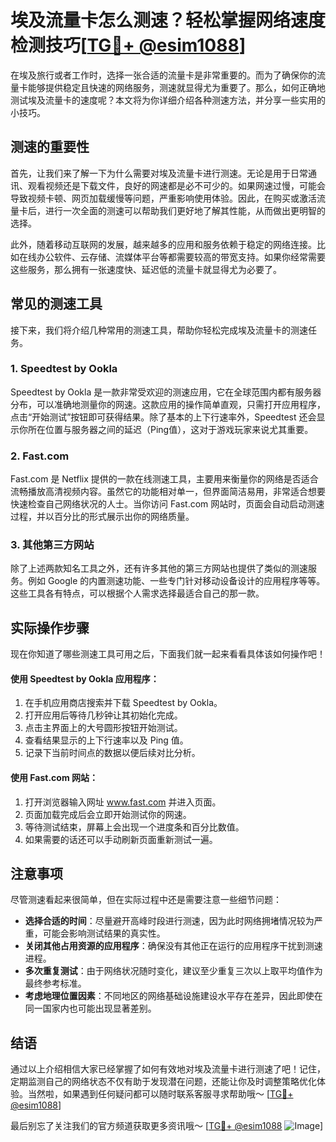 # 埃及流量卡怎么测速？轻松掌握网络速度检测技巧[[TG💪+ @esim1088](https://t.me/s/esim1088)]

在埃及旅行或者工作时，选择一张合适的流量卡是非常重要的。而为了确保你的流量卡能够提供稳定且快速的网络服务，测速就显得尤为重要了。那么，如何正确地测试埃及流量卡的速度呢？本文将为你详细介绍各种测速方法，并分享一些实用的小技巧。

## 测速的重要性

首先，让我们来了解一下为什么需要对埃及流量卡进行测速。无论是用于日常通讯、观看视频还是下载文件，良好的网速都是必不可少的。如果网速过慢，可能会导致视频卡顿、网页加载缓慢等问题，严重影响使用体验。因此，在购买或激活流量卡后，进行一次全面的测速可以帮助我们更好地了解其性能，从而做出更明智的选择。

此外，随着移动互联网的发展，越来越多的应用和服务依赖于稳定的网络连接。比如在线办公软件、云存储、流媒体平台等都需要较高的带宽支持。如果你经常需要这些服务，那么拥有一张速度快、延迟低的流量卡就显得尤为必要了。

## 常见的测速工具

接下来，我们将介绍几种常用的测速工具，帮助你轻松完成埃及流量卡的测速任务。

### 1. Speedtest by Ookla

Speedtest by Ookla 是一款非常受欢迎的测速应用，它在全球范围内都有服务器分布，可以准确地测量你的网速。这款应用的操作简单直观，只需打开应用程序，点击“开始测试”按钮即可获得结果。除了基本的上下行速率外，Speedtest 还会显示你所在位置与服务器之间的延迟（Ping值），这对于游戏玩家来说尤其重要。

### 2. Fast.com

Fast.com 是 Netflix 提供的一款在线测速工具，主要用来衡量你的网络是否适合流畅播放高清视频内容。虽然它的功能相对单一，但界面简洁易用，非常适合想要快速检查自己网络状况的人士。当你访问 Fast.com 网站时，页面会自动启动测速过程，并以百分比的形式展示出你的网络质量。

### 3. 其他第三方网站

除了上述两款知名工具之外，还有许多其他的第三方网站也提供了类似的测速服务。例如 Google 的内置测速功能、一些专门针对移动设备设计的应用程序等等。这些工具各有特点，可以根据个人需求选择最适合自己的那一款。

## 实际操作步骤

现在你知道了哪些测速工具可用之后，下面我们就一起来看看具体该如何操作吧！

#### 使用 Speedtest by Ookla 应用程序：

1. 在手机应用商店搜索并下载 Speedtest by Ookla。
2. 打开应用后等待几秒钟让其初始化完成。
3. 点击主界面上的大号圆形按钮开始测试。
4. 查看结果显示的上下行速率以及 Ping 值。
5. 记录下当前时间点的数据以便后续对比分析。

#### 使用 Fast.com 网站：

1. 打开浏览器输入网址 www.fast.com 并进入页面。
2. 页面加载完成后会立即开始测试你的网速。
3. 等待测试结束，屏幕上会出现一个进度条和百分比数值。
4. 如果需要的话还可以手动刷新页面重新测试一遍。

## 注意事项

尽管测速看起来很简单，但在实际过程中还是需要注意一些细节问题：

- **选择合适的时间**：尽量避开高峰时段进行测速，因为此时网络拥堵情况较为严重，可能会影响测试结果的真实性。
- **关闭其他占用资源的应用程序**：确保没有其他正在运行的应用程序干扰到测速进程。
- **多次重复测试**：由于网络状况随时变化，建议至少重复三次以上取平均值作为最终参考标准。
- **考虑地理位置因素**：不同地区的网络基础设施建设水平存在差异，因此即使在同一国家内也可能出现显著差别。

## 结语

通过以上介绍相信大家已经掌握了如何有效地对埃及流量卡进行测速了吧！记住，定期监测自己的网络状态不仅有助于发现潜在问题，还能让你及时调整策略优化体验。当然啦，如果遇到任何疑问都可以随时联系客服寻求帮助哦～ [[TG💪+ @esim1088](https://t.me/s/esim1088)]

最后别忘了关注我们的官方频道获取更多资讯哦～ [[TG💪+ @esim1088](https://t.me/s/esim1088) ![Image](https://i.postimg.cc/4NQfJmqS/Snipaste-2025-05-13-00-14-12.png)]